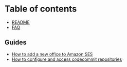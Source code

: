 # Table of contents

* [README](README.md)
* [FAQ](faq.md)

## Guides

* [How to add a new office to Amazon SES](guides/test.md)
* [How to configure and access codecommit repositories](guides/how-to-configure-and-access-codecommit-repositories.md)

